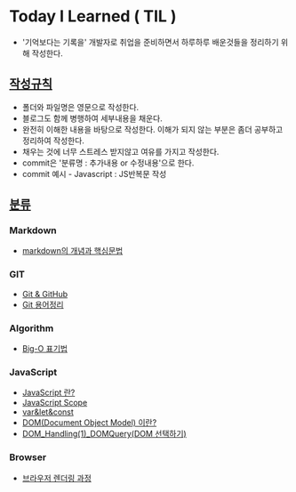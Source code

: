 # Today I Learned ( TIL )

- '기억보다는 기록을' 개발자로 취업을 준비하면서 하루하루 배운것들을 정리하기 위해 작성한다.



## <u>작성규칙</u>

- 폴더와 파일명은 영문으로 작성한다.
- 블로그도 함께 병행하여 세부내용을 채운다.
- 완전히 이해한 내용을 바탕으로 작성한다. 이해가 되지 않는 부분은 좀더 공부하고 정리하여 작성한다.
- 채우는 것에 너무 스트레스 받지않고 여유를 가지고 작성한다.
- commit은 '분류명 : 추가내용 or 수정내용'으로 한다.
- commit 예시 - Javascript : JS반복문 작성



## <u>분류</u>
### Markdown
- [markdown의 개념과 핵심문법](./Markdown/markdown.md)

### GIT
- [Git & GitHub](./Git/Git&GitHub.md)
- [Git 용어정리](./Git/GitTerminology)

### Algorithm
- [Big-O 표기법](./Algorithm/Big-O.md)

### JavaScript
- [JavaScript 란?](./JavaScript/JavaScript.md)
- [JavaScript Scope](./JavaScript/JavaScript_Scope.md)
- [var&let&const](./JavaScript/var&let&const.md)
- [DOM(Document Object Model) 이란?](./JavaScript/DOM.md)
- [DOM_Handling(1)_DOMQuery(DOM 선택하기)](./JavaScript/DOM_Handling(1)_DOMQuery.md)

### Browser
- [브라우저 렌더링 과정](./Browser/Browser_Rendering.md)